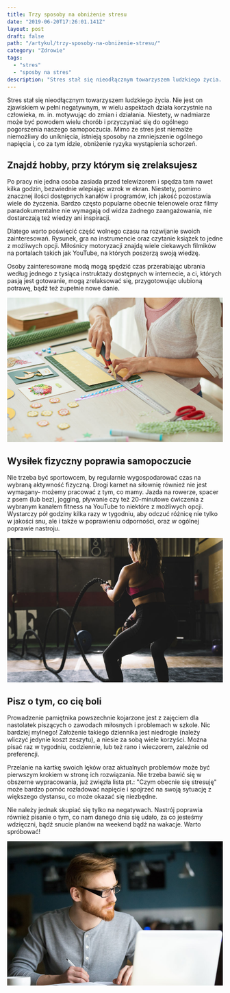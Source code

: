 ```yaml
---
title: Trzy sposoby na obniżenie stresu
date: "2019-06-20T17:26:01.141Z"
layout: post
draft: false
path: "/artykul/trzy-sposoby-na-obniżenie-stresu/"
category: "Zdrowie"
tags:
  - "stres"
  - "sposby na stres"
description: "Stres stał się nieodłącznym towarzyszem ludzkiego życia. Nie jest on zjawiskiem w pełni negatywnym, w wielu aspektach działa korzystnie na człowieka, m. in. motywując do zmian i działania."
---
```


Stres stał się nieodłącznym towarzyszem ludzkiego życia. Nie jest on zjawiskiem w pełni negatywnym, w wielu aspektach działa korzystnie na człowieka, m. in. motywując do zmian i działania. Niestety, w nadmiarze może być powodem wielu chorób i przyczyniać się do ogólnego pogorszenia naszego samopoczucia. Mimo że stres jest niemalże niemożliwy do uniknięcia, istnieją sposoby na zmniejszenie ogólnego napięcia i, co za tym idzie, obniżenie ryzyka wystąpienia schorzeń.

## Znajdź hobby, przy którym się zrelaksujesz

Po pracy nie jedna osoba zasiada przed telewizorem i spędza tam nawet kilka godzin, bezwiednie wlepiając wzrok w ekran. Niestety, pomimo znacznej ilości dostępnych kanałów i programów, ich jakość pozostawia wiele do życzenia. Bardzo często popularne obecnie telenowele oraz filmy paradokumentalne nie wymagają od widza żadnego zaangażowania, nie dostarczają też wiedzy ani inspiracji. 

Dlatego warto poświęcić część wolnego czasu na rozwijanie swoich zainteresowań. Rysunek, gra na instrumencie oraz czytanie książek to jedne z możliwych opcji. Miłośnicy motoryzacji znajdą wiele ciekawych filmików na portalach takich jak YouTube, na których poszerzą swoją wiedzę. 

Osoby zainteresowane modą mogą spędzić czas przerabiając ubrania według jednego z tysiąca instruktaży dostępnych w internecie, a ci, których pasją jest gotowanie, mogą zrelaksować się, przygotowując ulubioną potrawę, bądź też zupełnie nowe danie.

![1-sposob-stres-hobby](./1-sposob-stres-hobby.jpg)

## Wysiłek fizyczny poprawia samopoczucie

Nie trzeba być sportowcem, by regularnie wygospodarować czas na wybraną aktywność fizyczną. Drogi karnet na siłownię również nie jest wymagany- możemy pracować z tym, co mamy. Jazda na rowerze, spacer z psem (lub bez), jogging, pływanie czy też 20-minutowe ćwiczenia z wybranym kanałem fitness na YouTube to niektóre z możliwych opcji. Wystarczy pół godziny kilka razy w tygodniu, aby odczuć różnicę nie tylko w jakości snu, ale i także w poprawieniu odporności, oraz w ogólnej poprawie nastroju.

![2-sposob-na-stres-wysilek-fizyczny.jpg](./2-sposob-na-stres-wysilek-fizyczny.jpg)

## Pisz o tym, co cię boli

Prowadzenie pamiętnika powszechnie kojarzone jest z zajęciem dla nastolatek piszących o zawodach miłosnych i problemach w szkole. Nic bardziej mylnego! Założenie takiego dziennika jest niedrogie (należy wliczyć jedynie koszt zeszytu), a niesie za sobą wiele korzyści. Można pisać raz w tygodniu, codziennie, lub też rano i wieczorem, zależnie od preferencji. 

Przelanie na kartkę swoich lęków oraz aktualnych problemów może być pierwszym krokiem w stronę ich rozwiązania. Nie trzeba bawić się w obszerne wypracowania, już zwięzła lista pt.: "Czym obecnie się stresuję" może bardzo pomóc rozładować napięcie i spojrzeć na swoją sytuację z większego dystansu, co może okazać się niezbędne. 

Nie należy jednak skupiać się tylko na negatywach. Nastrój poprawia również pisanie o tym, co nam danego dnia się udało, za co jesteśmy wdzięczni, bądź snucie planów na weekend bądź na wakacje. Warto spróbować!

![3-sposob-na-stres-pisanie.jpg](./3-sposob-na-stres-pisanie.jpg)